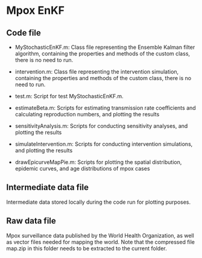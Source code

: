 # Mpox EnKF

## Code file

- MyStochasticEnKF.m: Class file representing the Ensemble Kalman filter algorithm, containing the properties and methods of the custom class, there is no need to run.

- intervention.m: Class file representing the intervention simulation, containing the properties and methods of the custom class, there is no need to run.

- test.m: Script for test MyStochasticEnKF.m.

- estimateBeta.m: Scripts for estimating transmission rate coefficients and calculating reproduction numbers, and plotting the results

- sensitivityAnalysis.m: Scripts for conducting sensitivity analyses, and plotting the results

- simulateIntervention.m: Scripts for conducting intervention simulations, and plotting the results

- drawEpicurveMapPie.m: Scripts for plotting the spatial distribution, epidemic curves, and age distributions of mpox cases

## Intermediate data file

Intermediate data stored locally during the code run for plotting purposes.

## Raw data file

Mpox surveillance data published by the World Health Organization, as well as vector files needed for mapping the world. Note that the compressed file map.zip in this folder needs to be extracted to the current folder.
